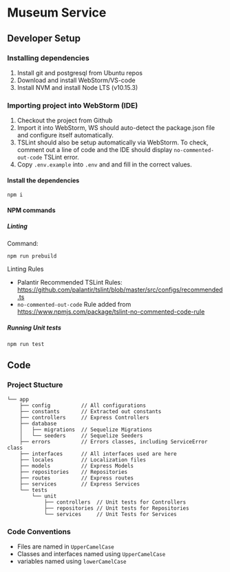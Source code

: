 # Museum Service
## Developer Setup
### Installing dependencies
1. Install git and postgresql from Ubuntu repos
2. Download and install WebStorm/VS-code
3. Install NVM and install Node LTS (v10.15.3)
### Importing project into WebStorm (IDE)
1. Checkout the project from Github 
2. Import it into WebStorm, WS should auto-detect the package.json file and configure itself automatically.
3. TSLint should also be setup automatically via WebStorm. To check, comment out a line of code and the IDE should display `no-commented-out-code` TSLint error.
4. Copy `.env.example` into `.env` and and fill in the correct values.

#### Install the dependencies
```
npm i
```
#### NPM commands
##### Linting
Command:
```
npm run prebuild
```
Linting Rules
- Palantir Recommended TSLint Rules: https://github.com/palantir/tslint/blob/master/src/configs/recommended.ts
- `no-commented-out-code` Rule added from https://www.npmjs.com/package/tslint-no-commented-code-rule 

##### Running Unit tests
```
npm run test
```
## Code
### Project Stucture
```
└── app
    ├── config          // All configurations
    ├── constants       // Extracted out constants
    ├── controllers     // Express Controllers
    ├── database
    │   ├── migrations  // Sequelize Migrations
    │   └── seeders     // Sequelize Seeders
    ├── errors          // Errors classes, including ServiceError class
    ├── interfaces      // All interfaces used are here
    ├── locales         // Localization files
    ├── models          // Express Models
    ├── repositories    // Repositories
    ├── routes          // Express routes
    ├── services        // Express Services
    └── tests
        └── unit
            ├── controllers  // Unit tests for Controllers
            ├── repositories // Unit tests for Repositories
            └── services     // Unit Tests for Services
```
### Code Conventions
- Files are named in `UpperCamelCase`
- Classes and interfaces named using `UpperCamelCase`
- variables named using `lowerCamelCase`
